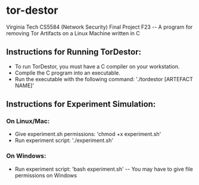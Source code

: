 # tor-destor
Virginia Tech CS5584 (Network Security) Final Project F23 -- A program for removing Tor Artifacts on a Linux Machine written in C

## Instructions for Running TorDestor:
* To run TorDestor, you must have a C compiler on your workstation.
* Compile the C program into an executable.
* Run the executable with the following command: './tordestor [ARTEFACT NAME]'

## Instructions for Experiment Simulation:
### On Linux/Mac: 
* Give experiment.sh permissions: 'chmod +x experiment.sh'
* Run experiment script: './experiment.sh'
### On Windows:
* Run experiment script: 'bash experiment.sh' -- You may have to give file permissions on Windows